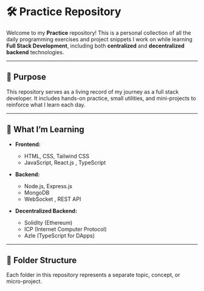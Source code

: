 # 🛠️ Practice Repository

Welcome to my **Practice** repository! This is a personal collection of all the daily programming exercises and project snippets I work on while learning **Full Stack Development**, including both **centralized** and **decentralized backend** technologies.

---

## 🚀 Purpose

This repository serves as a living record of my journey as a full stack developer. It includes hands-on practice, small utilities, and mini-projects to reinforce what I learn each day.

---

## 🧠 What I’m Learning

- **Frontend:**
  - HTML, CSS, Tailwind CSS
  - JavaScript, React.js , TypeScript

- **Backend:**
  - Node.js, Express.js
  - MongoDB
  - WebSocket , REST API

- **Decentralized Backend:**
  - Solidity (Ethereum)
  - ICP (Internet Computer Protocol)
  - Azle (TypeScript for DApps)

---

## 📁 Folder Structure

Each folder in this repository represents a separate topic, concept, or micro-project.

